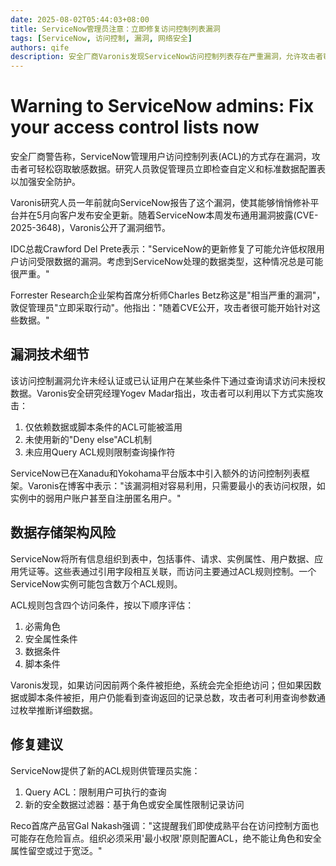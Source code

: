```yaml
---
date: 2025-08-02T05:44:03+08:00
title: ServiceNow管理员注意：立即修复访问控制列表漏洞
tags: [ServiceNow, 访问控制, 漏洞, 网络安全]
authors: qife
description: 安全厂商Varonis发现ServiceNow访问控制列表存在严重漏洞，允许攻击者窃取敏感数据。本文详细分析漏洞原理、危害及修复方案，并强调管理员必须立即应用补丁并检查ACL配置。
---
```


# Warning to ServiceNow admins: Fix your access control lists now

安全厂商警告称，ServiceNow管理用户访问控制列表(ACL)的方式存在漏洞，攻击者可轻松窃取敏感数据。研究人员敦促管理员立即检查自定义和标准数据配置表以加强安全防护。

Varonis研究人员一年前就向ServiceNow报告了这个漏洞，使其能够悄悄修补平台并在5月向客户发布安全更新。随着ServiceNow本周发布通用漏洞披露(CVE-2025-3648)，Varonis公开了漏洞细节。

IDC总裁Crawford Del Prete表示："ServiceNow的更新修复了可能允许低权限用户访问受限数据的漏洞。考虑到ServiceNow处理的数据类型，这种情况总是可能很严重。"

Forrester Research企业架构首席分析师Charles Betz称这是"相当严重的漏洞"，敦促管理员"立即采取行动"。他指出："随着CVE公开，攻击者很可能开始针对这些数据。"

## 漏洞技术细节

该访问控制漏洞允许未经认证或已认证用户在某些条件下通过查询请求访问未授权数据。Varonis安全研究经理Yogev Madar指出，攻击者可以利用以下方式实施攻击：

1. 仅依赖数据或脚本条件的ACL可能被滥用
2. 未使用新的"Deny else"ACL机制
3. 未应用Query ACL规则限制查询操作符

ServiceNow已在Xanadu和Yokohama平台版本中引入额外的访问控制列表框架。Varonis在博客中表示："该漏洞相对容易利用，只需要最小的表访问权限，如实例中的弱用户账户甚至自注册匿名用户。"

## 数据存储架构风险

ServiceNow将所有信息组织到表中，包括事件、请求、实例属性、用户数据、应用凭证等。这些表通过引用字段相互关联，而访问主要通过ACL规则控制。一个ServiceNow实例可能包含数万个ACL规则。

ACL规则包含四个访问条件，按以下顺序评估：
1. 必需角色
2. 安全属性条件
3. 数据条件
4. 脚本条件

Varonis发现，如果访问因前两个条件被拒绝，系统会完全拒绝访问；但如果因数据或脚本条件被拒，用户仍能看到查询返回的记录总数，攻击者可利用查询参数通过枚举推断详细数据。

## 修复建议

ServiceNow提供了新的ACL规则供管理员实施：
1. Query ACL：限制用户可执行的查询
2. 新的安全数据过滤器：基于角色或安全属性限制记录访问

Reco首席产品官Gal Nakash强调："这提醒我们即使成熟平台在访问控制方面也可能存在危险盲点。组织必须采用'最小权限'原则配置ACL，绝不能让角色和安全属性留空或过于宽泛。"